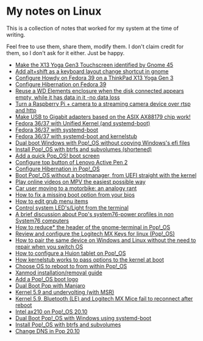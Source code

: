 # My notes on Linux

This is a collection of notes that worked for my system at the time of writing. 

Feel free to use them, share them, modify them. I don't claim credit for them, so I don't ask for it either. Just be happy.

* [Make the X13 Yoga Gen3 Touchscreen identified by Gnome 45](https://github.com/spxak1/weywot/blob/main/guides/ThinkPad_X13_Yoga_Gen3_Touch.md)
* [Add alt+shift as a keyboard layout change shortcut in gnome](https://github.com/spxak1/weywot/blob/main/guides/keyboard.md)
* [Configure Howdy on Fedora 39 on a ThinkPad X13 Yoga Gen 3](https://github.com/spxak1/weywot/blob/main/guides/howdy_X13.md)
* [Configure Hibernation on Fedora 39](https://github.com/spxak1/weywot/blob/main/guides/Fedora39_Hibernate.md)
* [Reuse a WD Elements enclosure when the disk connected appears empty, while it has data in it -no data loss](https://github.com/spxak1/weywot/blob/main/guides/GPT_PMBR_Size_Mismatch.md)
* [Turn a Raspberry Pi + camera to a streaming camera device over rtsp and http](https://github.com/spxak1/weywot/blob/main/guides/pi_camera.md)
* [Make USB to Gigabit adapters based on the ASIX AX88179 chip work!](https://github.com/spxak1/weywot/blob/main/guides/AX88179_USB.md)
* [Fedora 36/37 with Unified Kernel (and systemd-boot)](https://github.com/spxak1/weywot/blob/main/guides/fedora_systemd-boot_Unified_kernel.md)
* [Fedora 36/37 with systemd-boot](https://github.com/spxak1/weywot/blob/main/guides/fedora_systemd-boot.md)
* [Fedora 36/37 with systemd-boot and kernelstub]( https://github.com/spxak1/weywot/blob/main/guides/fedora_kernelstub_systemd-boot.md)
* [Dual boot Windows with Pop!_OS without copying Windows's efi files](https://github.com/spxak1/weywot/blob/main/guides/efishelldualboot.md)
* [Install Pop!_OS with btrfs and subvolumes (shortened)](https://github.com/spxak1/weywot/blob/main/Pop_Btrfs_Subvolumes_with_Timeshift_Condensed.md)
* [Add a quick Pop_OS! boot screen](https://github.com/spxak1/weywot/blob/main/guides/lazybootscreen.md)
* [Configure top button of Lenovo Active Pen 2](https://github.com/spxak1/weywot/blob/main/guides/activepen2.md)
* [Configure Hibernation in Pop!_OS](https://github.com/spxak1/weywot/blob/main/guides/hibernate.md)
* [Boot Pop!_OS without a bootmanager, from UEFI straight with the kernel](https://github.com/spxak1/weywot/blob/main/boot2kernel.md)
* [Play online videos on MPV the easiest possible way](https://github.com/spxak1/weywot/blob/main/guides/easy_mpv_video.md)
* [Car user moving to a motorbike: an analogy rant](https://github.com/spxak1/weywot/blob/main/motorbike.md)
* [How to fix a missing boot option from your bios](https://github.com/spxak1/weywot/blob/main/guides/fix_bios_boot_entry.md)
* [How to edit grub menu items](https://github.com/spxak1/weywot/blob/main/guides/grub_menu.md)
* [Control system LED's/Light from the terminal](https://github.com/spxak1/weywot/blob/main/guides/light.md)
* [A brief discussion about Pop's system76-power profiles in non System76 computers](https://github.com/spxak1/weywot/blob/main/guides/pop_power.md)
* [How to reduce* the header of the gnome-terminal in Pop!_OS](https://github.com/spxak1/weywot/blob/main/guides/pop_terminal_header.md)
* [Review and configure the Logitech MX Keys for linux (Pop!_OS)
](https://github.com/spxak1/weywot/blob/main/guides/mxkeys_linux.md)
* [How to pair the same device on Windows and Linux without the need to repair when you switch OS](
https://github.com/spxak1/weywot/blob/main/guides/bt_dualboot.md)
* [How to configure a Huion tablet on Pop!_OS](https://github.com/spxak1/weywot/blob/main/guides/digimend_tablets.md)
* [How kernelstub works to pass options to the kernel at boot](https://github.com/spxak1/weywot/blob/main/kernelstub.md)
* [Choose OS to reboot to from within Pop!_OS](https://github.com/spxak1/weywot/blob/main/systemd-multiboot.md)
* [Xanmod installation/removal guide](https://github.com/spxak1/weywot/blob/main/xanmod.md)
* [Add a Pop!_OS boot logo](https://github.com/spxak1/weywot/blob/main/guides/pop_boot_logo.md)
* [Dual Boot Pop with Manjaro](https://github.com/spxak1/weywot/blob/main/manj.md)
* [Kernel 5.9 and undervolting (with MSR)](https://github.com/spxak1/weywot/blob/main/kernel5.9_MSR.md)
* [Kernel 5.9, Bluetooth (LE) and Logitech MX Mice fail to reconnect after reboot](https://github.com/spxak1/weywot/blob/main/kernel5.9_BT.md)
* [Intel ax210 on Pop!_OS 20.10](https://github.com/spxak1/weywot/blob/main/ax210.md)
* [Dual Boot Pop!_OS with Windows using systemd-boot](https://github.com/spxak1/weywot/blob/main/Pop_OS_Dual_Boot.md)
* [Install Pop!_OS with btrfs and subvolumes](https://github.com/spxak1/weywot/blob/main/Pop_Btrfs_Subvolumes_with_Timeshift.md)
* [Change DNS in Pop 20.10](https://github.com/spxak1/weywot/blob/main/Change_DNS.md)













